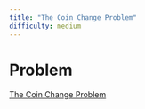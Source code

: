 ```yaml
---
title: "The Coin Change Problem"
difficulty: medium
---
```


# Problem

[The Coin Change Problem](https://www.hackerrank.com/challenges/coin-change/problem)
